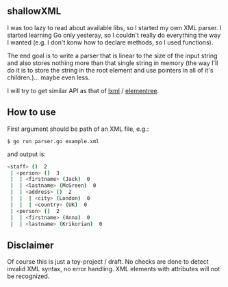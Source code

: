 
## shallowXML
I was too lazy to read about available libs, so I started my own XML parser. I started learning Go only yesteray, so I couldn't really do everything the way I wanted (e.g. I don't konw how to declare methods, so I used functions).

The end goal is to write a parser that is linear to the size of the input string and also stores nothing more than that single string in memory (the way I'll do it is to store the string in the root element and use pointers in all of it's children.)... maybe even less.

I will try to get similar API as that of [lxml](https://lxml.de/) / [elementree](http://effbot.org/zone/element.htm).

## How to use

First argument should be path of an XML file, e.g.:

```shell
$ go run parser.go example.xml
```

and output is:

```bash
<staff> ()  2
 | <person> ()  3
 |  | <firstname> (Jack)  0
 |  | <lastname> (McGreen)  0
 |  | <address> ()  2
 |  |  | <city> (London)  0
 |  |  | <country> (UK)  0
 | <person> ()  2
 |  | <firstname> (Anna)  0
 |  | <lastname> (Krikorian)  0
```

## Disclaimer

Of course this is just a toy-project / draft. No checks are done to detect invalid XML syntax, no error handling. XML elements with attributes will not be recognized.